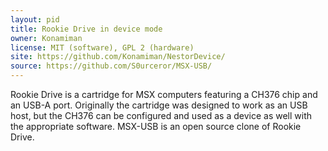 ```yaml
---
layout: pid
title: Rookie Drive in device mode
owner: Konamiman
license: MIT (software), GPL 2 (hardware)
site: https://github.com/Konamiman/NestorDevice/
source: https://github.com/S0urceror/MSX-USB/
---
```

Rookie Drive is a cartridge for MSX computers featuring a CH376 chip and an USB-A port. Originally the cartridge was designed to work as an USB host, but the CH376 can be configured and used as a device as well with the appropriate software. MSX-USB is an open source clone of Rookie Drive.
